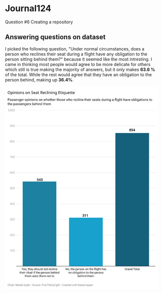 # Journal124

Question #6 Creating a repository 

## Answering questions on dataset

I picked the following question, "Under normal circumstances, does a person who reclines their seat during a flight have any obligation to the person sitting behind them?" because it seemed like the most intresting. I came in thinking most people would agree to be more delicate for others which still is true making the majority of answers, but it only makes **63.6 %** of the total. While the rest would agree that they have an obligation to the person behind, making up  **36.4%**.

![Datachart based on flying etiquette](Data-Wrapper-Chart.png)

 
